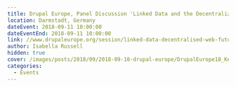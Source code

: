```yaml
---
title: Drupal Europe, Panel Discussion 'Linked Data and the Decentralized Web', 5pm
location: Darmstadt, Germany
dateEvent: 2018-09-11 10:00:00
dateEventEnd: 2018-09-11 10:00:00
link: //www.drupaleurope.org/session/linked-data-decentralised-web-future
author: Isabella Russell
hidden: true
cover: /images/posts/2018/09/2018-09-10-drupal-europe/DrupalEurope18_KeyVisual_1200x480px.png
categories:
  - Events
---
```

